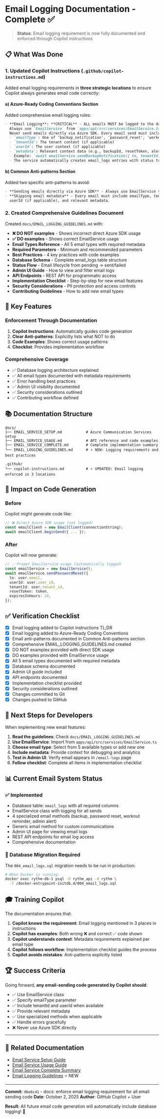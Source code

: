 # Email Logging Documentation - Complete ✅

> **Status**: Email logging requirement is now fully documented and enforced through Copilot instructions

## 📋 What Was Done

### 1. Updated Copilot Instructions (`.github/copilot-instructions.md`)

Added email logging requirements in **three strategic locations** to ensure Copilot always generates email code correctly:

#### a) **Azure-Ready Coding Conventions Section**
Added comprehensive email logging rules:
```markdown
- **Email Logging**: **CRITICAL** - ALL emails MUST be logged to the database. 
  Always use `EmailService` from `apps/api/src/services/EmailService.ts`. 
  Never send emails directly via Azure SDK. Every email send must include:
  - `emailType`: One of 'backup_notification', 'password_reset', 'workout_reminder', 'admin_alert', 'generic'
  - `tenantId`: The tenant context (if applicable)
  - `userId`: The user context (if applicable)
  - `metadata`: Relevant context data (e.g., backupId, resetToken, alertType)
  - Example: `await emailService.sendBackupNotification({ to, tenantId, tenantName, backupId, status, size, duration })`
  - The service automatically creates email_logs entries with status tracking (pending → sent/failed)
```

#### b) **Common Anti-patterns Section**
Added two specific anti-patterns to avoid:
```markdown
- **Sending emails directly via Azure SDK** - Always use EmailService to ensure database logging.
- **Skipping email metadata** - Every email must include emailType, tenantId (if applicable), 
  userId (if applicable), and relevant metadata.
```

### 2. Created Comprehensive Guidelines Document

Created `docs/EMAIL_LOGGING_GUIDELINES.md` with:

- **❌ DO NOT examples** - Shows incorrect direct Azure SDK usage
- **✅ DO examples** - Shows correct EmailService usage
- **Email Types Reference** - All 5 email types with required metadata
- **Required Parameters** - Minimum and recommended parameters
- **Best Practices** - 4 key practices with code examples
- **Database Schema** - Complete email_logs table structure
- **Status Flow** - Email lifecycle from pending → sent/failed
- **Admin UI Guide** - How to view and filter email logs
- **API Endpoints** - REST API for programmatic access
- **Implementation Checklist** - Step-by-step for new email features
- **Security Considerations** - PII protection and access controls
- **Contributing Guidelines** - How to add new email types

## 🎯 Key Features

### Enforcement Through Documentation
1. **Copilot Instructions**: Automatically guides code generation
2. **Clear Anti-patterns**: Explicitly lists what NOT to do
3. **Code Examples**: Shows correct usage patterns
4. **Checklist**: Provides implementation workflow

### Comprehensive Coverage
- ✅ Database logging architecture explained
- ✅ All email types documented with metadata requirements
- ✅ Error handling best practices
- ✅ Admin UI visibility documented
- ✅ Security considerations outlined
- ✅ Contributing workflow defined

## 📚 Documentation Structure

```
docs/
├── EMAIL_SERVICE_SETUP.md           # Azure Communication Services setup
├── EMAIL_SERVICE_USAGE.md           # API reference and code examples
├── EMAIL_SERVICE_COMPLETE.md        # Complete implementation summary
└── EMAIL_LOGGING_GUIDELINES.md      # ⭐ NEW: Logging requirements and best practices

.github/
└── copilot-instructions.md          # ⭐ UPDATED: Email logging enforced in 3 locations
```

## 🔄 Impact on Code Generation

### Before
Copilot might generate code like:
```typescript
// ❌ Direct Azure SDK usage (not logged)
const emailClient = new EmailClient(connectionString);
await emailClient.beginSend({ ... });
```

### After
Copilot will now generate:
```typescript
// ✅ Proper EmailService usage (automatically logged)
const emailService = new EmailService();
await emailService.sendPasswordReset({
  to: user.email,
  userId: user.user_id,
  tenantId: user.tenant_id,
  resetToken: token,
  expiresInHours: 24,
});
```

## ✅ Verification Checklist

- [x] Email logging added to Copilot instructions TL;DR
- [x] Email logging added to Azure-Ready Coding Conventions
- [x] Email anti-patterns documented in Common Anti-patterns section
- [x] Comprehensive EMAIL_LOGGING_GUIDELINES.md created
- [x] DO NOT examples provided with direct SDK usage
- [x] DO examples provided with EmailService usage
- [x] All 5 email types documented with required metadata
- [x] Database schema documented
- [x] Admin UI guide included
- [x] API endpoints documented
- [x] Implementation checklist provided
- [x] Security considerations outlined
- [x] Changes committed to Git
- [x] Changes pushed to GitHub

## 🚀 Next Steps for Developers

When implementing new email features:

1. **Read the guidelines**: Check `docs/EMAIL_LOGGING_GUIDELINES.md`
2. **Use EmailService**: Import from `apps/api/src/services/EmailService.ts`
3. **Choose email type**: Select from 5 available types or add new one
4. **Include metadata**: Provide context for debugging and analytics
5. **Test in Admin UI**: Verify email appears in `/email-logs` page
6. **Follow checklist**: Complete all items in implementation checklist

## 📊 Current Email System Status

### ✅ Implemented
- Database table: `email_logs` with all required columns
- EmailService class with logging for all sends
- 4 specialized email methods (backup, password reset, workout reminder, admin alert)
- Generic email method for custom communications
- Admin UI page for viewing email logs
- REST API endpoints for email log access
- Comprehensive documentation

### 📝 Database Migration Required
The `004_email_logs.sql` migration needs to be run in production:
```bash
# When Docker is running:
docker exec rythm-db-1 psql -U rythm_api -d rythm \
  -f /docker-entrypoint-initdb.d/004_email_logs.sql
```

## 🎓 Training Copilot

The documentation ensures that:

1. **Copilot knows the requirement**: Email logging mentioned in 3 places in instructions
2. **Copilot has examples**: Both wrong ❌ and correct ✅ code shown
3. **Copilot understands context**: Metadata requirements explained per email type
4. **Copilot follows workflow**: Implementation checklist guides the process
5. **Copilot avoids mistakes**: Anti-patterns explicitly listed

## 🏆 Success Criteria

Going forward, **any email-sending code generated by Copilot should**:
- ✅ Use EmailService class
- ✅ Specify emailType parameter
- ✅ Include tenantId and userId when available
- ✅ Provide relevant metadata
- ✅ Use specialized methods when applicable
- ✅ Handle errors gracefully
- ❌ Never use Azure SDK directly

---

## 📖 Related Documentation

- [Email Service Setup Guide](./EMAIL_SERVICE_SETUP.md)
- [Email Service Usage Guide](./EMAIL_SERVICE_USAGE.md)
- [Email Service Complete Summary](./EMAIL_SERVICE_COMPLETE.md)
- [Email Logging Guidelines](./EMAIL_LOGGING_GUIDELINES.md) ⭐ NEW

---

**Commit**: `d6e6c41` - docs: enforce email logging requirement for all email sending code
**Date**: October 2, 2025
**Author**: GitHub Copilot + User

**Result**: All future email code generation will automatically include database logging! 🎉
